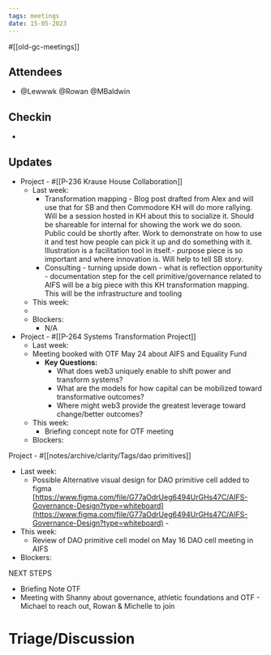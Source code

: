 ```yaml
---
tags: meetings
date: 15-05-2023
---
```

#[[old-gc-meetings]] 
## Attendees
- @Lewwwk @Rowan  @MBaldwin 

## Checkin
- 

## Updates
- Project - #[[P-236 Krause House Collaboration]] 
	- Last week: 
		- Transformation mapping - Blog post drafted from Alex and will use that for SB and then Commodore KH will do more rallying. Will be a session hosted in KH about this to socialize it. Should be shareable for internal for showing the work we do soon. Public could be shortly after. Work to demonstrate on how to use it and test how people can pick it up and do something with it. Illustration is a facilitation tool in itself.- purpose piece is so important and where innovation is. Will help to tell SB story. 
		- Consulting - turning upside down - what is reflection opportunity - documentation step for the cell primitive/governance related to AIFS will be a big piece with this KH transformation mapping. This will be the infrastructure and tooling 
	- This week:
	- 
	- Blockers:
		- N/A
- Project - #[[P-264 Systems Transformation Project]] 
	- Last week: 
	- Meeting booked with OTF May 24 about AIFS and Equality Fund
		- **Key Questions:**
			- What does web3 uniquely enable to shift power and transform systems?
			- What are the models for how capital can be mobilized toward transformative outcomes? 
			- Where might web3 provide the greatest leverage toward change/better outcomes?
	- This week:
		- Briefing concept note for OTF meeting
	- Blockers:

Project - #[[notes/archive/clarity/Tags/dao primitives]] 
- Last week: 
	- Possible Alternative visual design for DAO primitive cell added to figma [https://www.figma.com/file/G77aOdrUeg6494UrGHs47C/AIFS-Governance-Design?type=whiteboard](https://www.figma.com/file/G77aOdrUeg6494UrGHs47C/AIFS-Governance-Design?type=whiteboard)  -
- This week:
	- Review of DAO primitive cell model on May 16 DAO cell meeting in AIFS 
- Blockers:

NEXT STEPS
- Briefing Note OTF
- Meeting with Shanny about governance, athletic foundations and OTF - Michael to reach out, Rowan & Michelle to join

# Triage/Discussion 